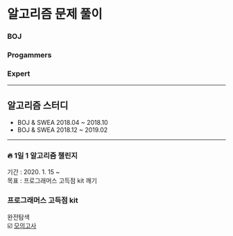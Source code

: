 # 알고리즘 문제 풀이 
### BOJ 
### Progammers
### Expert
--------------------------------------------
## 알고리즘 스터디 
* BOJ & SWEA 2018.04 ~ 2018.10  
* BOJ & SWEA 2018.12 ~ 2019.02
--------------------------------------------

### :fire: 1일 1 알고리즘 챌린지
기간 : 2020. 1. 15 ~   
목표 : 프로그래머스 고득점 kit 깨기

### 프로그래머스 고득점 kit  
완전탐색  
:ballot_box_with_check: [모의고사](https://github.com/hwang11/Algorithm-problem-solving/blob/master/src/Programmers/%EC%99%84%EC%A0%84%ED%83%90%EC%83%89/q1.java)
